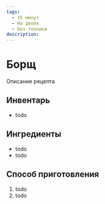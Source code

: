 ```yaml
---
tags:
  - 15 минут
  - На двоих
  - Без техники
description:
---
```

# Борщ

Описание рецепта

## Инвентарь

- todo

## Ингредиенты

- todo
- todo

## Способ приготовления

1. todo
1. todo